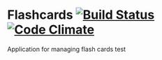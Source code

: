 # Flashcards [![Build Status](https://travis-ci.org/dima716/flashcards.svg)](https://travis-ci.org/dima716/flashcards) [![Code Climate](https://codeclimate.com/github/dima716/flashcards/badges/gpa.svg)](https://codeclimate.com/github/dima716/flashcards)

Application for managing flash cards
test
